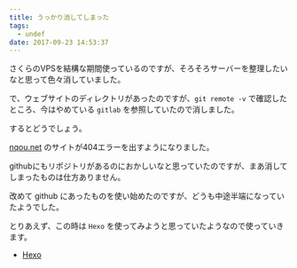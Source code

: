 ```yaml
---
title: うっかり消してしまった
tags:
  - undef
date: 2017-09-23 14:53:37
---
```


さくらのVPSを結構な期間使っているのですが、そろそろサーバーを整理したいなと思って色々消していました。

で、ウェブサイトのディレクトリがあったのですが、`git remote -v` で確認したところ、今はやめている `gitlab` を参照していたので消しました。

するとどうでしょう。

[nqou.net](http://nqou.net) のサイトが404エラーを出すようになりました。

githubにもリポジトリがあるのにおかしいなと思っていたのですが、まあ消してしまったものは仕方ありません。

改めて github にあったものを使い始めたのですが、どうも中途半端になっていたようでした。

とりあえず、この時は `Hexo` を使ってみようと思っていたようなので使っていきます。

- [Hexo](https://hexo.io/)

